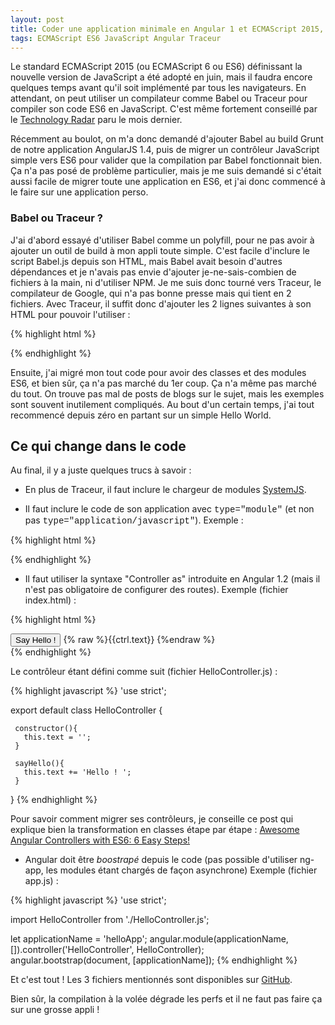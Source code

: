 ```yaml
---
layout: post
title: Coder une application minimale en Angular 1 et ECMAScript 2015, sans outil de build
tags: ECMAScript ES6 JavaScript Angular Traceur
---
```

Le standard ECMAScript 2015 (ou ECMAScript 6 ou ES6) définissant la nouvelle version de JavaScript a été adopté en juin, 
mais il faudra encore quelques temps avant qu'il soit implémenté par tous les navigateurs. En attendant, 
on peut utiliser un compilateur comme Babel ou Traceur pour compiler son code ES6 en JavaScript. C'est même 
fortement conseillé par le [Technology Radar](https://www.thoughtworks.com/radar/languages-and-frameworks/ecmascript-6) 
paru le mois dernier.

Récemment au boulot, on m'a donc demandé d'ajouter Babel au build Grunt de notre application AngularJS 1.4, 
puis de migrer un contrôleur JavaScript simple vers ES6 pour valider que la compilation par Babel fonctionnait bien. 
Ça n'a pas posé de problème particulier, mais je me suis demandé si c'était aussi facile de migrer 
toute une application en ES6, et j'ai donc commencé à le faire sur une application perso.

### Babel ou Traceur ?

J'ai d'abord essayé d'utiliser Babel comme un polyfill, pour ne pas avoir à ajouter un outil de build à mon appli toute simple. C'est facile d'inclure le script Babel.js depuis son HTML, mais Babel avait besoin d'autres dépendances et je n'avais pas envie d'ajouter je-ne-sais-combien de fichiers à la main, ni d'utiliser NPM. Je me suis donc tourné vers Traceur, le compilateur de Google, qui n'a pas bonne presse mais qui tient en 2 fichiers. Avec Traceur, il suffit donc d'ajouter les 2 lignes suivantes à son HTML pour pouvoir l'utiliser :

{% highlight html %}
<script src="https://google.github.io/traceur-compiler/bin/traceur.js"></script>
<script src="https://google.github.io/traceur-compiler/src/bootstrap.js"></script>
{% endhighlight %}

Ensuite, j'ai migré mon tout code pour avoir des classes et des modules ES6, et bien sûr, ça n'a pas marché du 1er coup. 
Ça n'a même pas marché du tout. On trouve pas mal de posts de blogs sur le sujet, 
mais les exemples sont souvent inutilement compliqués. Au bout d'un certain temps, 
j'ai tout recommencé depuis zéro en partant sur un simple Hello World.

## Ce qui change dans le code

Au final, il y a juste quelques trucs à savoir :

- En plus de Traceur, il faut inclure le chargeur de modules [SystemJS](https://github.com/systemjs/systemjs).

- Il faut inclure le code de son application avec <span style="font-family: Courier New">type="module"</span> 
(et non pas <span style="font-family: Courier New">type="application/javascript"</span>). 
Exemple : 
 
{% highlight html %}
<script type="module" src="app.js"></script>
{% endhighlight %}

- Il faut utiliser la syntaxe "Controller as" introduite en Angular 1.2 
(mais il n'est pas obligatoire de configurer des routes).
Exemple (fichier index.html) : 

{% highlight html %}
<div ng-controller="HelloController as ctrl">
    <button ng-click="ctrl.sayHello()" >
        Say Hello !
    </button>
    {% raw %}{{ctrl.text}} {%endraw %}
</div>
{% endhighlight %}

Le contrôleur étant défini comme suit (fichier HelloController.js) :

{% highlight javascript %}
'use strict';

export default class HelloController {

     constructor(){
       this.text = '';
     }
 
     sayHello(){
       this.text += 'Hello ! ';
     }
}
{% endhighlight %}

Pour savoir comment migrer ses contrôleurs, je conseille ce post qui explique bien la transformation en classes étape par étape : 
[Awesome Angular Controllers with ES6: 6 Easy Steps!](http://essenceofcode.com/2015/08/21/awesome-angular-controllers-with-es6-6-easy-steps/)

- Angular doit être _boostrapé_ depuis le code (pas possible d'utiliser ng-app, les modules étant chargés de façon asynchrone)
Exemple (fichier app.js) : 

{% highlight javascript %}
'use strict';

import HelloController from './HelloController.js';

let applicationName = 'helloApp';
angular.module(applicationName, []).controller('HelloController', HelloController);
angular.bootstrap(document, [applicationName]);
{% endhighlight %}

Et c'est tout ! Les 3 fichiers mentionnés sont disponibles sur [GitHub](https://github.com/jffourmond/angular1-es6). 

Bien sûr, la compilation à la volée dégrade les perfs et il ne faut pas faire ça sur une grosse appli !

